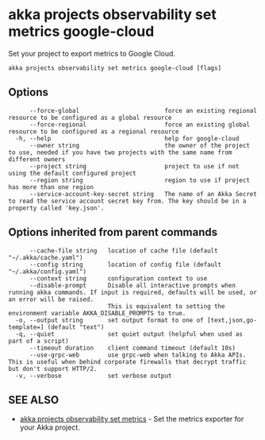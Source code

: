 # akka projects observability set metrics google-cloud

Set your project to export metrics to Google Cloud.

```
akka projects observability set metrics google-cloud [flags]
```

## Options

```
      --force-global                        force an existing regional resource to be configured as a global resource
      --force-regional                      force an existing global resource to be configured as a regional resource
  -h, --help                                help for google-cloud
      --owner string                        the owner of the project to use, needed if you have two projects with the same name from different owners
      --project string                      project to use if not using the default configured project
      --region string                       region to use if project has more than one region
      --service-account-key-secret string   The name of an Akka Secret to read the service account secret key from. The key should be in a property called 'key.json'.
```

## Options inherited from parent commands

```
      --cache-file string   location of cache file (default "~/.akka/cache.yaml")
      --config string       location of config file (default "~/.akka/config.yaml")
      --context string      configuration context to use
      --disable-prompt      Disable all interactive prompts when running akka commands. If input is required, defaults will be used, or an error will be raised.
                            This is equivalent to setting the environment variable AKKA_DISABLE_PROMPTS to true.
  -o, --output string       set output format to one of [text,json,go-template=] (default "text")
  -q, --quiet               set quiet output (helpful when used as part of a script)
      --timeout duration    client command timeout (default 10s)
      --use-grpc-web        use grpc-web when talking to Akka APIs. This is useful when behind corporate firewalls that decrypt traffic but don't support HTTP/2.
  -v, --verbose             set verbose output
```

## SEE ALSO

* [akka projects observability set metrics](akka_projects_observability_set_metrics.html)	 - Set the metrics exporter for your Akka project.

